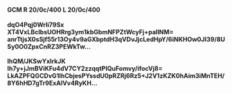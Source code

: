 #### GCM R 20/0c/400 L 20/0c/400
**dqO4Pqj0Wrli79Sx**<br/>**XT4VxLBcIbsUOHRrg3ym1kbGbmNFPZtWcyFj+palINM=**<br/>**anrTtjsX0sSjf55r13Oy4v9aGXbptdH3qVDvJjcLedHpY/6iNKHOw0JI39/8USy0O0ZpxCnRZ3PEWkTw...**<br/><br/>
**lhQM/JKSwYxIrkJK**<br/>**Ih7y+jJmBViKFu4dV7CY2zzqqtPlQuFomvy/ifocVj8=**<br/>**LkAZPFQGCDvG1IhCbjesPYssdU0pRZRj6Rz5+J2V1zKZK0hAim3iMnTEH/8Y6hHD7gTr9ExAIVv4RyKH...**